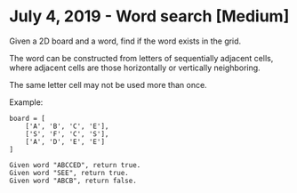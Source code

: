 # July 4, 2019 - Word search [Medium]

Given a 2D board and a word, find if the word exists in the grid.

The word can be constructed from letters of sequentially adjacent cells, 
where adjacent cells are those horizontally or vertically neighboring.

The same letter cell may not be used more than once.

Example:
```
board = [
    ['A', 'B', 'C', 'E'],
    ['S', 'F', 'C', 'S'],
    ['A', 'D', 'E', 'E']
]

Given word "ABCCED", return true.
Given word "SEE", return true.
Given word "ABCB", return false.
```
